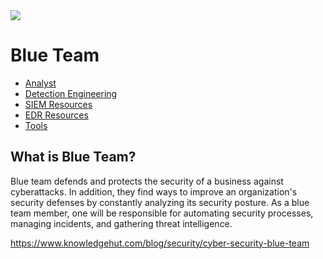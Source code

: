 
<img src="https://assets.kpmg/is/image/kpmg/Security-transformation-mainbanner:cq5dam.web.1400.350">  
  
# Blue Team
- [Analyst](/blue_team/analyst)  
- [Detection Engineering](/blue_team/detection_engineering)  
- [SIEM Resources](/blue_team/siem)  
- [EDR Resources](/blue_team/edr)
- [Tools](/blue_team/tools)  
  
## What is Blue Team?
Blue team defends and protects the security of a business against cyberattacks. In addition, they find ways to improve an organization's security defenses by constantly analyzing its security posture. As a blue team member, one will be responsible for automating security processes, managing incidents, and gathering threat intelligence.  
  
https://www.knowledgehut.com/blog/security/cyber-security-blue-team
